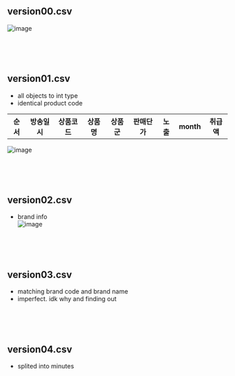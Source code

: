 ## version00.csv
![image](https://user-images.githubusercontent.com/56889151/91126872-fc1bd780-e6df-11ea-9a28-0356351e8f65.png)

<br><br><br>
## version01.csv
- all objects to int type
- identical product code  
<table>
  <tr>
    <th>순서</th>
    <th>방송일시</th>
    <th>상품코드</th>
    <th>상품명</th>
    <th>상품군</th>
    <th>판매단가</th>
    <th>노출</th>
    <th>month</th>
    <th>취급액</th>
</tr>
</table>

![image](https://user-images.githubusercontent.com/52376448/91631930-643c2780-ea18-11ea-87f7-70b40df53504.png)

<br><br><br>
## version02.csv
- brand info  
![image](https://user-images.githubusercontent.com/52376448/91631952-8d5cb800-ea18-11ea-8873-54959da6bbf4.png)

<br><br><br>
## version03.csv
- matching brand code and brand name
- imperfect. idk why and finding out

<br><br><br>
## version04.csv
- splited into minutes
